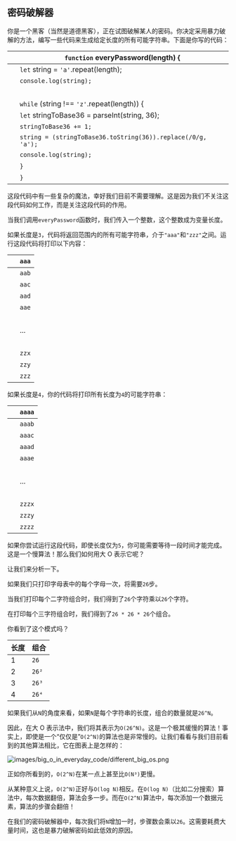 ## 密码破解器

你是一个黑客（当然是道德黑客），正在试图破解某人的密码。你决定采用暴力破解的方法，编写一些代码来生成给定长度的所有可能字符串。下面是你写的代码：

| ​  | `function` everyPassword(length) { |
| --- | --- |
| ​  | `let` string = `'a'`.repeat(length); |
| ​  | `console.log(string);` |
| ​  |  |
| ​  | `while` (string !== `'z'`.repeat(length)) { |
| ​  | `let` stringToBase36 = parseInt(string, 36); |
| ​  | `stringToBase36 += 1;` |
| ​  | `string = (stringToBase36.toString(36)).replace(/0/g, 'a');` |
| ​  | `console.log(string);` |
| ​  | `}` |
| ​  | `}` |

这段代码中有一些复杂的魔法，幸好我们目前不需要理解。这是因为我们不关注这段代码如何工作，而是关注这段代码的作用。

当我们调用`everyPassword`函数时，我们传入一个整数，这个整数成为变量长度。

如果长度是`3`，代码将返回范围内的所有可能字符串，介于`"aaa"`和`"zzz"`之间。运行这段代码将打印以下内容：

| ​  | `aaa` |
| --- | --- |
| ​  | `aab` |
| ​  | `aac` |
| ​  | `aad` |
| ​  | `aae` |
| ​  |  |
| ​  | ... |
| ​  |  |
| ​  | `zzx` |
| ​  | `zzy` |
| ​  | `zzz` |

如果长度是`4`，你的代码将打印所有长度为`4`的可能字符串：

| ​  | `aaaa` |
| --- | --- |
| ​  | `aaab` |
| ​  | `aaac` |
| ​  | `aaad` |
| ​  | `aaae` |
| ​  |  |
| ​  | ... |
| ​  |  |
| ​  | `zzzx` |
| ​  | `zzzy` |
| ​  | `zzzz` |

如果你尝试运行这段代码，即使长度仅为`5`，你可能需要等待一段时间才能完成。这是一个慢算法！那么我们如何用大 O 表示它呢？

让我们来分析一下。

如果我们只打印字母表中的每个字母一次，将需要`26`步。

当我们打印每个二字符组合时，我们得到了`26`个字符乘以`26`个字符。

在打印每个三字符组合时，我们得到了`26 * 26 * 26`个组合。

你看到了这个模式吗？

| 长度 | 组合 |
| --- | --- |
| 1 | `26` |
| 2 | `26²` |
| 3 | `26³` |
| 4 | `26⁴` |

如果我们从`N`的角度来看，如果`N`是每个字符串的长度，组合的数量就是`26^N`。

因此，在大 O 表示法中，我们将其表示为`O(26^N)`。这是一个极其缓慢的算法！事实上，即使是一个“仅仅是”`O(2^N)`的算法也是非常慢的。让我们看看与我们目前看到的其他算法相比，它在图表上是怎样的：

![images/big_o_in_everyday_code/different_big_os.png](images/big_o_in_everyday_code/different_big_os.png)

正如你所看到的，`O(2^N)`在某一点上甚至比`O(N³)`更慢。

从某种意义上说，`O(2^N)`正好与`O(log N)`相反。在`O(log N)`（比如二分搜索）算法中，每次数据翻倍，算法会多一步。而在`O(2^N)`算法中，每次添加一个数据元素，算法的步骤会翻倍！

在我们的密码破解器中，每次我们将`N`增加一时，步骤数会乘以`26`。这需要耗费大量时间，这也是暴力破解密码如此低效的原因。
